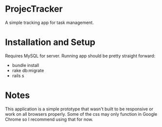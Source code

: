 # ProjecTracker
A simple tracking app for task management. 

# Installation and Setup
Requires MySQL for server. Running app should be pretty straight forward:
* bundle install
* rake db:migrate
* rails s

# Notes
This application is a simple prototype that wasn't built to be responsive or work on all browsers properly. Some of the css may only function in Google Chrome so I recommend using that for now. 




